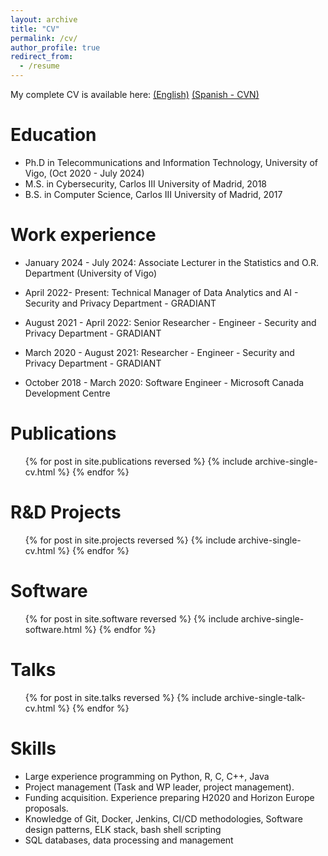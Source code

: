 ```yaml
---
layout: archive
title: "CV"
permalink: /cv/
author_profile: true
redirect_from:
  - /resume
---
```


My complete CV is available here: [(English)](https://inesortega.github.io/files/cv.pdf) [(Spanish - CVN)](https://cvn.fecyt.es/0000-0002-8041-6860) 


Education
======
* Ph.D in Telecommunications and Information Technology, University of Vigo, (Oct 2020 - July 2024)
* M.S. in Cybersecurity, Carlos III University of Madrid, 2018
* B.S. in Computer Science, Carlos III University of Madrid, 2017


Work experience
======
* January 2024 - July 2024: Associate Lecturer in the Statistics and O.R. Department (University of Vigo)

* April 2022- Present: Technical Manager of Data Analytics and AI - Security and Privacy Department - GRADIANT

* August 2021 - April 2022: Senior Researcher - Engineer - Security and Privacy Department - GRADIANT

* March 2020 - August 2021: Researcher - Engineer - Security and Privacy Department - GRADIANT

* October 2018 - March 2020: Software Engineer - Microsoft Canada Development Centre 

Publications
======

  <ul>{% for post in site.publications reversed %}
    {% include archive-single-cv.html %}
  {% endfor %}</ul>

R&D Projects
======
  <ul>{% for post in site.projects reversed %}
    {% include archive-single-cv.html %}
  {% endfor %}</ul>

Software
======
  <ul>{% for post in site.software reversed %}
    {% include archive-single-software.html %}
  {% endfor %}</ul>
  
Talks
======
  <ul>{% for post in site.talks reversed %}
    {% include archive-single-talk-cv.html %}
  {% endfor %}</ul>

Skills
======
* Large experience programming on Python, R, C, C++, Java
* Project management (Task and WP leader, project management). 
* Funding acquisition. Experience preparing H2020 and Horizon Europe proposals.
* Knowledge of Git, Docker, Jenkins, CI/CD methodologies, Software design patterns, ELK stack, bash shell scripting
* SQL databases, data processing and management